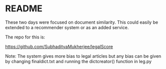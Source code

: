 # README

These two days were focused on document similarity. This could easily be extended to a recommender system or as an added service. 

The repo for this is:

https://github.com/SubhadityaMukherjee/legalScore

Note: The system gives more bias to legal articles but any bias can be given by changing finaldict.txt and running the dictcreator() function in leg.py
